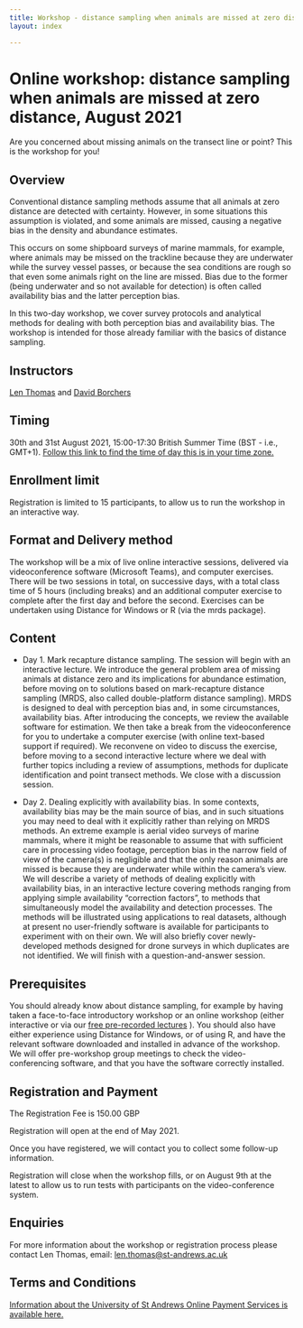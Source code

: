 ```yaml
---
title: Workshop - distance sampling when animals are missed at zero distance, August 2021
layout: index

---
```


# Online workshop: distance sampling when animals are missed at zero distance, August 2021

Are you concerned about missing animals on the transect line or point?  This is the workshop for you!

## Overview

Conventional distance sampling methods assume that all animals at zero distance are detected with certainty.  However, in some situations this assumption is violated, and some animals are missed, causing a negative bias in the density and abundance estimates.  

This occurs on some shipboard surveys of marine mammals, for example, where animals may be missed on the trackline because they are underwater while the survey vessel passes, or because the sea conditions are rough so that even some animals right on the line are missed.  Bias due to the former (being underwater and so not available for detection) is often called availability bias and the latter perception bias.

In this two-day workshop, we cover survey protocols and analytical methods for dealing with both perception bias and availability bias.  The workshop is intended for those already familiar with the basics of distance sampling. 

## Instructors

[Len Thomas](http://lenthomas.org) and [David Borchers](https://dlb992.wixsite.com/davidborchers)

## Timing

30th and 31st August 2021, 15:00-17:30 British Summer Time (BST - i.e., GMT+1).  [Follow this link to find the time of day this is in your time zone.](https://www.timeanddate.com/worldclock/fixedtime.html?msg=MRDS+workshop+August+2021&iso=20210830T15&p1=304&ah=2&am=30) 

## Enrollment limit

Registration is limited to 15 participants, to allow us to run the workshop in an interactive way.

## Format and Delivery method

The workshop will be a mix of live online interactive sessions, delivered via videoconference software (Microsoft Teams), and computer exercises.   There will be two sessions in total, on successive days, with a total class time of 5 hours (including breaks) and an additional computer exercise to complete after the first day and before the second.  Exercises can be undertaken using Distance for Windows or R (via the mrds package).

## Content

*	Day 1.  Mark recapture distance sampling.  The session will begin with an interactive lecture.  We introduce the general problem area of missing animals at distance zero and its implications for abundance estimation, before moving on to solutions based on mark-recapture distance sampling (MRDS, also called double-platform distance sampling).  MRDS is designed to deal with perception bias and, in some circumstances, availability bias.  After introducing the concepts, we review the available software for estimation.  We then take a break from the videoconference for you to undertake a computer exercise (with online text-based support if required).  We reconvene on video to discuss the exercise, before moving to a second interactive lecture where we deal with further topics including a review of assumptions, methods for duplicate identification and point transect methods.  We close with a discussion session.

*	Day 2.  Dealing explicitly with availability bias.  In some contexts, availability bias may be the main source of bias, and in such situations you may need to deal with it explicitly rather than relying on MRDS methods. An extreme example is aerial video surveys of marine mammals, where it might be reasonable to assume that with sufficient care in processing video footage, perception bias in the narrow field of view of the camera(s) is negligible and that the only reason animals are missed is because they are underwater while within the camera’s view. We will describe a variety of methods of dealing explicitly with availability bias, in an interactive lecture covering methods ranging from applying simple availability “correction factors”, to methods that simultaneously model the availability and detection processes.  The methods will be illustrated using applications to real datasets, although at present no user-friendly software is available for participants to experiment with on their own. We will also briefly cover newly-developed methods designed for drone surveys in which duplicates are not identified.  We will finish with a question-and-answer session.

## Prerequisites

You should already know about distance sampling, for example by having taken a face-to-face introductory workshop or an online workshop (either interactive or via our [free pre-recorded lectures](https://workshops.distancesampling.org/online-course/) ).  You should also have either experience using Distance for Windows, or of using R, and have the relevant software downloaded and installed in advance of the workshop.  We will offer pre-workshop group meetings to check the video-conferencing software, and that you have the software correctly installed.

## Registration and Payment

The Registration Fee is 150.00 GBP

Registration will open at the end of May 2021.  

Once you have registered, we will contact you to collect some follow-up information.

Registration will close when the workshop fills, or on August 9th at the latest to allow us to run tests with participants on the video-conference system.

## Enquiries
For more information about the workshop or registration process please contact Len Thomas, email: [len.thomas@st-andrews.ac.uk](mailto:len.thomas@st-andrews.ac.uk)

## Terms and Conditions
[Information about the University of St Andrews Online Payment Services is available here.](https://onlineshop.st-andrews.ac.uk/help/terms-and-conditions)
